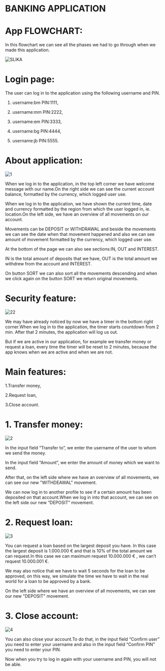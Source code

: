 # BANKING APPLICATION

# App FLOWCHART:

In this flowchart we can see all the phases we had to go through when we made this application.

![SLIKA](https://user-images.githubusercontent.com/61464267/156890173-906f3da5-5891-421b-bae7-1bf200491260.png)

# Login page:

The user can log in to the application using the following username and PIN.
1. username:bm PIN:1111,

2. username:mm PIN:2222,

3. username:em PIN:3333,

4. username:bg PIN:4444,

5. username:jb PIN:5555.

# About application:

![1](https://user-images.githubusercontent.com/61464267/156890432-56a7fbbb-56f1-451c-8008-715d23bc55e3.gif)


When we log in to the application, in the top left corner we have welcome message with our name.On the right side we can see the current account balance, formatted by the currency, which logged user use.

When we log in to the application, we have shown the current time, date and currency formatted by the region from which the user logged in, ie. location.On the left side, we have an overview of all movements on our account.

Movements can be DEPOSIT or WITHDRAWAL and beside the movements we can see the date when that movement happened and also we can see amount of movement formatted by the currency, which logged user use.

At the bottom of the page we can also see sections:IN, OUT and INTEREST.

IN is the total amount of deposits that we have, OUT is the total amount we withdrew from the account and INTEREST.

On button SORT we can also sort all the movements descending and when we click again on the button SORT we return original movements.

# Security feature:

![22](https://user-images.githubusercontent.com/61464267/156890511-9533de0d-1cbc-4432-b296-0ccb6e35591e.gif)

We may have already noticed by now we have a timer in the bottom right corner.When we log in to the application, the timer starts countdown from 2 min. After that 2 minutes, the application will log us out.

But if we are active in our application, for example we transfer money or request a loan, every time the timer will be reset to 2 minutes, because the app knows when we are active and when we are not.

# Main features:

1.Transfer money,

2.Request loan,

3.Close account.

# 1. Transfer money:

![2](https://user-images.githubusercontent.com/61464267/156890761-9b8e939c-bd03-4914-b6cf-dabf58568461.gif)

In the input field “Transfer to”, we enter the username of the user to whom we send the money.

In the input field “Amount”, we enter the amount of money which we want to send.

After that, on the left side where we have an overview of all movements, we can see our new "WITHDEAWAL" movement.

We can now log in to another profile to see if a certain amount has been deposited on that account.When we log in into that account, we can see on the left side our new “DEPOSIT” movement.

# 2. Request loan:

![3](https://user-images.githubusercontent.com/61464267/156890895-46730548-1032-41b9-9fa9-268d591b2124.gif)

You can request a loan based on the largest deposit you have. In this case the largest deposit is 1.000.000 € and that is 10% of the total amount we can request.In this case we can maximum request 10.000.000 € , we can’t request  10.000.001 €.

We may also notice that we have to wait 5 seconds for the loan to be approved, on this way, we simulate the time we have to wait in the real world for a loan to be approved by a bank.

On the left side where we have an overview of all movements, we can see our new "DEPOSIT" movement.

# 3. Close account:

![4](https://user-images.githubusercontent.com/61464267/156891004-eb69558c-c04d-4552-b9b3-17fe360376da.gif)

You can also close your account.To do that, in the input field “Confirm user” you need to enter your username and also in the input field “Confirm PIN” you need to enter your PIN.

Now  when you try to log in again with your username and PIN, you will not be able.




